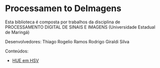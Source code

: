 # Processamen to DeImagens

Esta biblioteca é composta por trabalhos da disciplina de PROCESSAMENTO DIGITAL DE SINAIS E IMAGENS (Universidade Estadual de Maringá)

Desenvolvedores:
Thiago Rogelio Ramos
Rodrigo Giraldi Silva

Conteúdos:

* [HUE em HSV](https://github.com/thiagorogelio/ProcessamentoDeImagens/tree/master/HUEinHSV)
